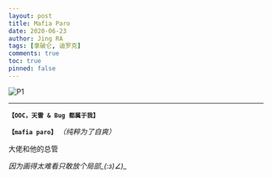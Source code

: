 ```yaml
---
layout: post
title: Mafia Paro
date: 2020-06-23
author: Jing RA
tags: [拿破仑, 迪罗克]
comments: true
toc: true
pinned: false
---
```


![P1](https://p3-bcy.byteimg.com/img/banciyuan/user/4040113/item/web/17b4h/2a949570b6e811ea8fc84df335bdbf14.jpg~tplv-banciyuan-w650.image)

<!--more-->

---------

**`【OOC，天雷 & Bug 都属于我】`**

**`【mafia paro】`** *（纯粹为了自爽）*

大佬和他的总管

*因为画得太难看只敢放个局部_(:з)∠)_*
